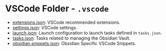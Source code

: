 # VSCode Folder - `.vscode`

- [extensions.json](extensions.json): VSCode recommended extensions.
- [settings.json](settings.json): VSCode settings.
- [launch.json](launch.json): Launch configuration to launch tasks defined in `tasks.json`.
- [tasks.json](tasks.json): Tasks related to managing the Obsidian Vault.
- [obsidian.snippets.json](obsidian.snippets.json): Obsidian Specific VSCode Snippets.
